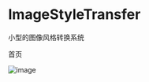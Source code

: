 # ImageStyleTransfer

小型的图像风格转换系统

首页

![image](https://github.com/dqwangi33/ImageStyleTransfer/tree/master/examples/1.png)


